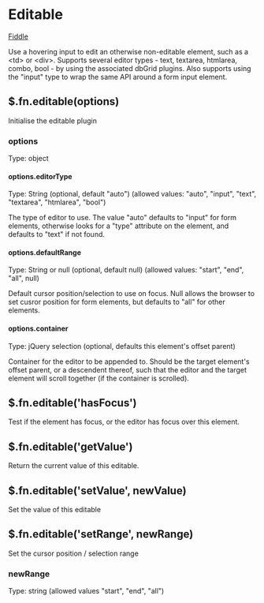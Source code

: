 # Editable
[Fiddle](http://jsfiddle.net/PeterChaplin/t155eadk/)

Use a hovering input to edit an otherwise non-editable element, such as a \<td\> or \<div\>. Supports
several editor types - text, textarea, htmlarea, combo, bool - by using the associated dbGrid plugins. Also
supports using the "input" type to wrap the same API around a form input element.

## $.fn.editable(options)
Initialise the editable plugin

### options
Type: object

#### options.editorType
Type: String (optional, default "auto") (allowed values: "auto", "input", "text", "textarea", "htmlarea", "bool")

The type of editor to use. The value "auto" defaults to "input" for form elements, otherwise looks for a "type" attribute
on the element, and defaults to "text" if not found.

#### options.defaultRange
Type: String or null (optional, default null) (allowed values: "start", "end", "all", null)

Default cursor position/selection to use on focus. Null allows the browser to set cusror position for form elements, but
defaults to "all" for other elements.

#### options.container
Type: jQuery selection (optional, defaults this element's offset parent)

Container for the editor to be appended to. Should be the target element's offset parent, or a descendent thereof,
such that the editor and the target element will scroll together (if the container is scrolled).

## $.fn.editable('hasFocus')
Test if the element has focus, or the editor has focus over this element.

## $.fn.editable('getValue')
Return the current value of this editable.

## $.fn.editable('setValue', newValue)
Set the value of this editable

## $.fn.editable('setRange', newRange)
Set the cursor position / selection range

### newRange
Type: string (allowed values "start", "end", "all")